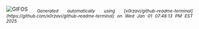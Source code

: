 <div align="justify">
<picture>
    <source media="(prefers-color-scheme: dark)" srcset="https://i.ibb.co/9rKKQDc/output-gif.gif">
    <source media="(prefers-color-scheme: light)" srcset="https://i.ibb.co/9rKKQDc/output-gif.gif">
    <img alt="GIFOS" src="https://i.ibb.co/9rKKQDc/output-gif.gif">
</picture>
<sub><i>Generated automatically using [x0rzavi/github-readme-terminal](https://github.com/x0rzavi/github-readme-terminal) on Wed Jan 01 07:48:13 PM EST 2025</i></sub>
</div>

<!--  -->
